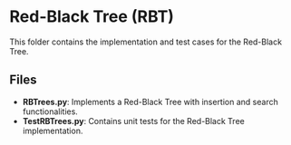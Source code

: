 # Red-Black Tree (RBT)

This folder contains the implementation and test cases for the Red-Black Tree.

## Files
- **RBTrees.py**: Implements a Red-Black Tree with insertion and search functionalities.
- **TestRBTrees.py**: Contains unit tests for the Red-Black Tree implementation.
